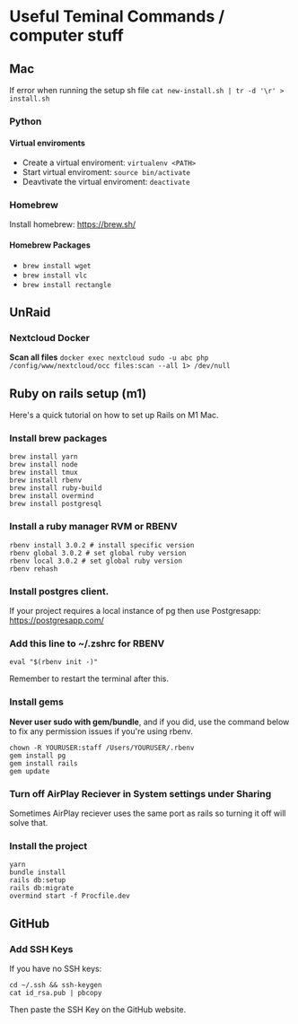 # Useful Teminal Commands / computer stuff

## Mac
If error when running the setup sh file 
`cat new-install.sh | tr -d '\r' > install.sh`

### Python
#### Virtual enviroments
- Create a virtual enviroment: `virtualenv <PATH>`
- Start virtual enviroment: `source bin/activate`
- Deavtivate the virtual enviroment: `deactivate`

### Homebrew 
Install homebrew: https://brew.sh/

#### Homebrew Packages
- `brew install wget`
- `brew install vlc`
- `brew install rectangle`

## UnRaid
### Nextcloud Docker
**Scan all files**
`docker exec nextcloud sudo -u abc php /config/www/nextcloud/occ files:scan --all 1> /dev/null`

## Ruby on rails setup (m1)
Here's a quick tutorial on how to set up Rails on M1 Mac.

### Install brew packages
```
brew install yarn
brew install node
brew install tmux
brew install rbenv
brew install ruby-build
brew install overmind
brew install postgresql
```

### Install a ruby manager RVM or RBENV
```
rbenv install 3.0.2 # install specific version
rbenv global 3.0.2 # set global ruby version
rbenv local 3.0.2 # set global ruby version
rbenv rehash
```
### Install postgres client. 
If your project requires a local instance of pg then use Postgresapp:
https://postgresapp.com/

### Add this line to ~/.zshrc for RBENV
```
eval "$(rbenv init -)"
```
Remember to restart the terminal after this. 

### Install gems
**Never user sudo with gem/bundle**, and if you did, use the command below to fix any permission issues if you're using rbenv.
```
chown -R YOURUSER:staff /Users/YOURUSER/.rbenv
gem install pg
gem install rails
gem update
```

### Turn off AirPlay Reciever in System settings under Sharing
Sometimes AirPlay reciever uses the same port as rails so turning it off will solve that.

### Install the project
``` 
yarn
bundle install
rails db:setup
rails db:migrate
overmind start -f Procfile.dev
```

## GitHub
### Add SSH Keys
If you have no SSH keys: 
```
cd ~/.ssh && ssh-keygen
cat id_rsa.pub | pbcopy
```
Then paste the SSH Key on the GitHub website.
